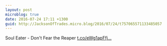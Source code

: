 ```yaml
---
layout: post
microblog: true
date: 2016-07-24 17:11 +1300
guid: http://JacksonOfTrades.micro.blog/2016/07/24/t757065571133485057.html
---
```

Soul Eater - Don't Fear the Reaper [t.co/eWg1apFfj...](https://t.co/eWg1apFfjw)
